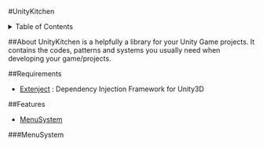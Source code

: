 #UnityKitchen

<details title="Table of Contents">
<summary>Table of Contents</summary>

- [About](#about)
- [Features](#features)
    - [MenuSystem](#menusystem)

</details>

##About
UnityKitchen is a  helpfully a library for your Unity Game projects. It contains the codes, patterns and systems you usually need when developing your game/projects.


##Requirements
* [Extenject](https://github.com/modesttree/Zenject) : Dependency Injection Framework for Unity3D

##Features
- [MenuSystem](#MenuSystem)

###MenuSystem

